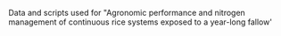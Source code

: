 Data and scripts used for "Agronomic performance and nitrogen management of continuous rice systems exposed to a year-long fallow'

